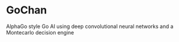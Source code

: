 # GoChan
AlphaGo style Go AI using deep convolutional neural networks and a Montecarlo decision engine
